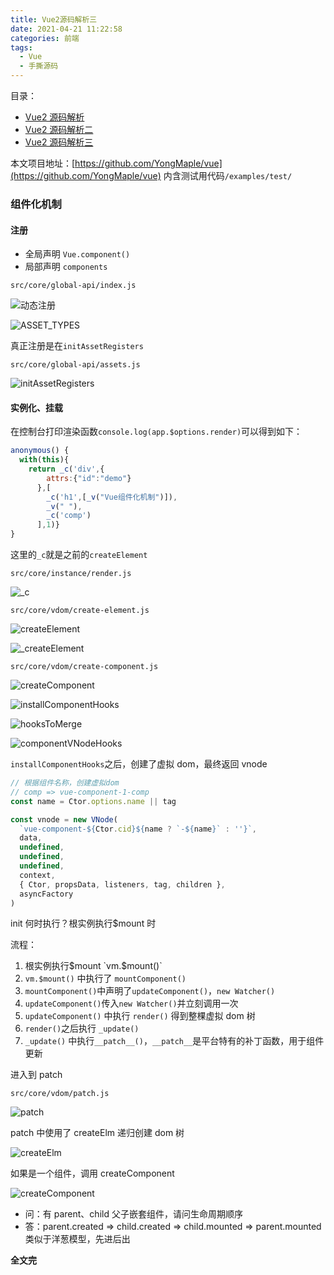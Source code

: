 ```yaml
---
title: Vue2源码解析三
date: 2021-04-21 11:22:58
categories: 前端
tags:
  - Vue
  - 手撕源码
---
```


目录：

- [Vue2 源码解析](https://yongmaple.com/2021/04/13/Vue2源码解析/)
- [Vue2 源码解析二](https://yongmaple.com/2021/04/15/Vue2源码解析二/)
- [Vue2 源码解析三](https://yongmaple.com/2021/04/21/Vue2源码解析三/)

本文项目地址：[https://github.com/YongMaple/vue](https://github.com/YongMaple/vue) 内含测试用代码`/examples/test/`

### 组件化机制

#### 注册

- 全局声明 `Vue.component()`
- 局部声明 `components`

`src/core/global-api/index.js`

![动态注册](./Vue2源码解析三/1.png)

![ASSET_TYPES](./Vue2源码解析三/2.png)

真正注册是在`initAssetRegisters`

`src/core/global-api/assets.js`

![initAssetRegisters](./Vue2源码解析三/3.png)

#### 实例化、挂载

在控制台打印渲染函数`console.log(app.$options.render)`可以得到如下：

```js
anonymous() {
  with(this){
    return _c('div',{
        attrs:{"id":"demo"}
      },[
        _c('h1',[_v("Vue组件化机制")]),
        _v(" "),
        _c('comp')
      ],1)}
}
```

这里的`_c`就是之前的`createElement`

`src/core/instance/render.js`

![_c](./Vue2源码解析三/4.png)

`src/core/vdom/create-element.js`

![createElement](./Vue2源码解析三/5.png)

![_createElement](./Vue2源码解析三/6.png)

`src/core/vdom/create-component.js`

![createComponent](./Vue2源码解析三/8.png)

![installComponentHooks](./Vue2源码解析三/9.png)

![hooksToMerge](./Vue2源码解析三/10.png)

![componentVNodeHooks](./Vue2源码解析三/7.png)

`installComponentHooks`之后，创建了虚拟 dom，最终返回 vnode

```js
// 根据组件名称，创建虚拟dom
// comp => vue-component-1-comp
const name = Ctor.options.name || tag

const vnode = new VNode(
  `vue-component-${Ctor.cid}${name ? `-${name}` : ''}`,
  data,
  undefined,
  undefined,
  undefined,
  context,
  { Ctor, propsData, listeners, tag, children },
  asyncFactory
)
```

init 何时执行？根实例执行$mount 时

流程：

1. 根实例执行$mount   `vm.$mount()`
2. `vm.$mount()` 中执行了 `mountComponent()`
3. `mountComponent()`中声明了`updateComponent()`，`new Watcher()`
4. `updateComponent()`传入`new Watcher()`并立刻调用一次
5. `updateComponent()` 中执行 `render()` 得到整棵虚拟 dom 树
6. `render()`之后执行 `_update()`
7. `_update()` 中执行`__patch__()`，`__patch__`是平台特有的补丁函数，用于组件更新

进入到 patch

`src/core/vdom/patch.js`

![patch](./Vue2源码解析三/11.png)

patch 中使用了 createElm 递归创建 dom 树

![createElm](./Vue2源码解析三/12.png)

如果是一个组件，调用 createComponent

![createComponent](./Vue2源码解析三/13.png)

- 问：有 parent、child 父子嵌套组件，请问生命周期顺序
- 答：parent.created => child.created => child.mounted => parent.mounted 类似于洋葱模型，先进后出

**全文完**